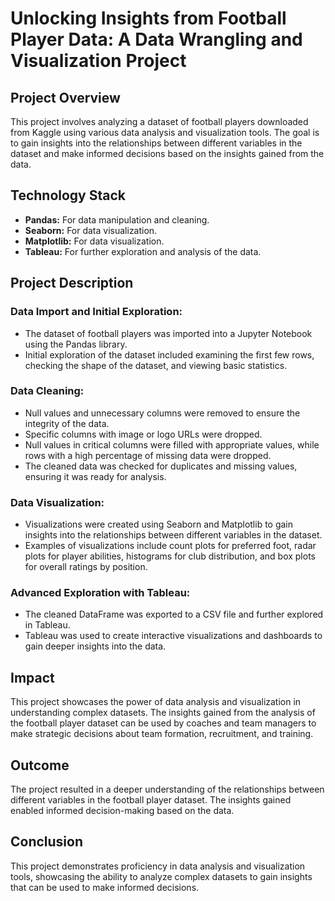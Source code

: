 # Unlocking Insights from Football Player Data: A Data Wrangling and Visualization Project

## Project Overview
This project involves analyzing a dataset of football players downloaded from Kaggle using various data analysis and visualization tools. The goal is to gain insights into the relationships between different variables in the dataset and make informed decisions based on the insights gained from the data.

## Technology Stack
- **Pandas:** For data manipulation and cleaning.
- **Seaborn:** For data visualization.
- **Matplotlib:** For data visualization.
- **Tableau:** For further exploration and analysis of the data.

## Project Description

### Data Import and Initial Exploration:
- The dataset of football players was imported into a Jupyter Notebook using the Pandas library.
- Initial exploration of the dataset included examining the first few rows, checking the shape of the dataset, and viewing basic statistics.

### Data Cleaning:
- Null values and unnecessary columns were removed to ensure the integrity of the data.
- Specific columns with image or logo URLs were dropped.
- Null values in critical columns were filled with appropriate values, while rows with a high percentage of missing data were dropped.
- The cleaned data was checked for duplicates and missing values, ensuring it was ready for analysis.

### Data Visualization:
- Visualizations were created using Seaborn and Matplotlib to gain insights into the relationships between different variables in the dataset.
- Examples of visualizations include count plots for preferred foot, radar plots for player abilities, histograms for club distribution, and box plots for overall ratings by position.

### Advanced Exploration with Tableau:
- The cleaned DataFrame was exported to a CSV file and further explored in Tableau.
- Tableau was used to create interactive visualizations and dashboards to gain deeper insights into the data.

## Impact
This project showcases the power of data analysis and visualization in understanding complex datasets. The insights gained from the analysis of the football player dataset can be used by coaches and team managers to make strategic decisions about team formation, recruitment, and training.

## Outcome
The project resulted in a deeper understanding of the relationships between different variables in the football player dataset. The insights gained enabled informed decision-making based on the data.

## Conclusion
This project demonstrates proficiency in data analysis and visualization tools, showcasing the ability to analyze complex datasets to gain insights that can be used to make informed decisions.
